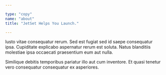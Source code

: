 ```yaml
---

type: "copy"
name: "about"
title: "JetSet Helps You Launch."

---
```


Iusto vitae consequatur rerum. Sed est fugiat sed id saepe consequatur ipsa. Cupiditate explicabo aspernatur rerum est soluta. Natus blanditiis molestiae ipsa occaecati praesentium eum aut nulla.

Similique debitis temporibus pariatur illo aut cum inventore. Et quasi tenetur vero consequatur consequatur ex asperiores.
